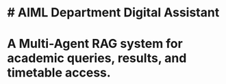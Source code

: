# \# AIML Department Digital Assistant

# A Multi-Agent RAG system for academic queries, results, and timetable access.

# 

